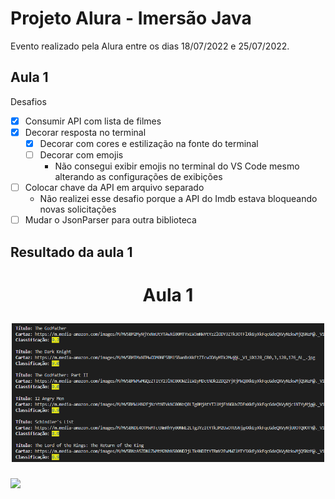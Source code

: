 # Projeto Alura - Imersão Java

Evento realizado pela Alura entre os dias 18/07/2022 e 25/07/2022.

## Aula 1

Desafios 
- [x] Consumir API com lista de filmes
- [x] Decorar resposta no terminal
  - [x] Decorar com cores e estilização na fonte do terminal
  - [ ] Decorar com emojis
    - Não consegui exibir emojis no terminal do VS Code mesmo alterando as configurações de exibições
- [ ] Colocar chave da API em arquivo separado
  - Não realizei esse desafio porque a API do Imdb estava bloqueando novas solicitações 
- [ ] Mudar o JsonParser para outra biblioteca

## Resultado da aula 1

<h1 align="center">
    <p align="center">Aula 1</p>
    <img src="/resources/resultados/aula_1.png" alt="logo" width="500"/>
</h1>

<img src="https://img.shields.io/badge/Java-green"/>